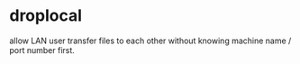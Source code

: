 # droplocal
allow LAN user transfer files to each other without knowing machine name / port number first. 
